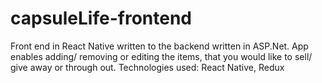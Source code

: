 # capsuleLife-frontend

Front end in React Native written to the backend written in ASP.Net. 
App enables adding/ removing or editing the items, that you would like to sell/ give away or through out.
Technologies used: React Native, Redux

